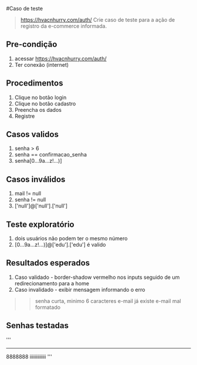 #Caso de teste
> https://hvacnhurry.com/auth/
> Crie caso de teste para a ação de registro da e-commerce informada.

## Pre-condição
1. acessar https://hvacnhurry.com/auth/
2. Ter conexão (internet)

## Procedimentos
1. Clique no botão login
2. Clique no botão cadastro
3. Preencha os dados
4. Registre

## Casos validos
1. senha > 6
2. senha == confirmacao_senha
3. senha[0...9a...z!...)]

## Casos inválidos
1. mail != null
2. senha != null
3. ['null']@['null'].['null']

## Teste exploratório
1. dois usuários não podem ter o mesmo número
2. [0...9a...z!...)]@['edu'].['edu'] é valido

## Resultados esperados
1. Caso validado - border-shadow vermelho nos inputs seguido de um redirecionamento para a home
2. Caso invalidado - exibir mensagem informando o erro
>> senha curta, minimo 6 caracteres
>> e-mail já existe
>> e-mail mal formatado

## Senhas testadas
'''
___________
8888888
iiiiiiiiiiiii
'''